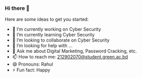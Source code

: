 ### Hi there 👋

<!--
**rahul-joy-gub/rahul-joy-gub** is a ✨ _special_ ✨ repository because its `README.md` (this file) appears on your GitHub profile.

Here are some ideas to get you started:

- 🔭 I’m currently working on Cyber Security
- 🌱 I’m currently learning Cyber Security
- 👯 I’m looking to collaborate on Cyber Security
- 🤔 I’m looking for help with ...
- 💬 Ask me about Digital Marketing, Password Cracking, etc.
- 📫 How to reach me: 212902070@student.green.ac.bd
- 😄 Pronouns: Rahul
- ⚡ Fun fact: Happy  

-->
Here are some ideas to get you started:

- 🔭 I’m currently working on Cyber Security
- 🌱 I’m currently learning Cyber Security
- 👯 I’m looking to collaborate on Cyber Security
- 🤔 I’m looking for help with ...
- 💬 Ask me about Digital Marketing, Password Cracking, etc.
- 📫 How to reach me: 212902070@student.green.ac.bd
- 😄 Pronouns: Rahul
- ⚡ Fun fact: Happy  
